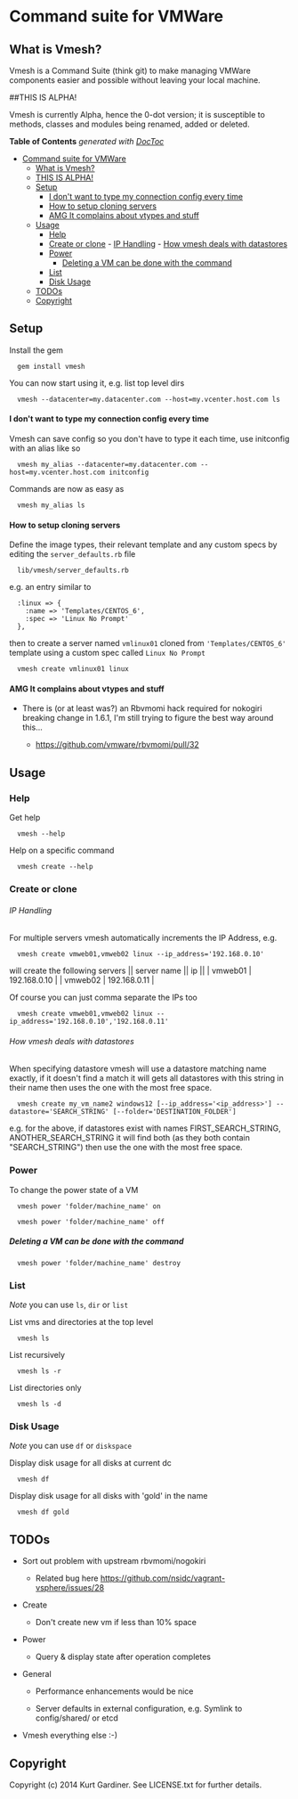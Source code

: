 # Command suite for VMWare

## What is Vmesh?

Vmesh is a Command Suite (think git) to make managing VMWare components easier and possible without leaving your local machine.

##THIS IS ALPHA!

Vmesh is currently Alpha, hence the 0-dot version; it is susceptible to methods, classes and modules being renamed, added or deleted.

**Table of Contents**  *generated with [DocToc](http://doctoc.herokuapp.com/)*

- [Command suite for VMWare](#)
  - [What is Vmesh?](#)
  - [THIS IS ALPHA!](#)
  - [Setup](#)
      - [I don't want to type my connection config every time](#)
      - [How to setup cloning servers](#)
      - [AMG It complains about vtypes and stuff](#)
  - [Usage](#)
    - [Help](#)
    - [Create or clone](#)
          - [IP Handling](#)
          - [How vmesh deals with datastores](#)
    - [Power](#)
        - [Deleting a VM can be done with the command](#)
    - [List](#)
    - [Disk Usage](#)
  - [TODOs](#)
  - [Copyright](#)

## Setup

Install the gem

```
  gem install vmesh
```

You can now start using it, e.g. list top level dirs
```
  vmesh --datacenter=my.datacenter.com --host=my.vcenter.host.com ls
```

#### I don't want to type my connection config every time

Vmesh can save config so you don't have to type it each time, use initconfig with an alias like so

```
  vmesh my_alias --datacenter=my.datacenter.com --host=my.vcenter.host.com initconfig
```

Commands are now as easy as

```
  vmesh my_alias ls
```

#### How to setup cloning servers

Define the image types, their relevant template and any custom specs by editing the `server_defaults.rb` file

```
  lib/vmesh/server_defaults.rb 
```

e.g. an entry similar to
```
  :linux => {
    :name => 'Templates/CENTOS_6',
    :spec => 'Linux No Prompt'
  },
```

then to create a server named `vmlinux01` cloned from `'Templates/CENTOS_6'` template using a custom spec called `Linux No Prompt`

```
  vmesh create vmlinux01 linux
```

#### AMG It complains about vtypes and stuff

* There is (or at least was?) an Rbvmomi hack required for nokogiri breaking change in 1.6.1, I'm still trying to figure the best way around this...

  * https://github.com/vmware/rbvmomi/pull/32


## Usage

### Help

Get help
  
```
  vmesh --help
```

Help on a specific command

```
  vmesh create --help
```

### Create or clone

###### IP Handling
For multiple servers vmesh automatically increments the IP Address, e.g.
```
  vmesh create vmweb01,vmweb02 linux --ip_address='192.168.0.10'
```
will create the following servers
|| server name || ip ||
| vmweb01 | 192.168.0.10 |
| vmweb02 | 192.168.0.11 |

Of course you can just comma separate the IPs too
```
  vmesh create vmweb01,vmweb02 linux --ip_address='192.168.0.10','192.168.0.11'
```

###### How vmesh deals with datastores
When specifying datastore vmesh will use a datastore matching name exactly, if it doesn't find a match it will gets all datastores with this string in their name then uses the one with the most free space.

```
  vmesh create my_vm_name2 windows12 [--ip_address='<ip_address>'] --datastore='SEARCH_STRING' [--folder='DESTINATION_FOLDER']
```
e.g. for the above, if datastores exist with names FIRST_SEARCH_STRING, ANOTHER_SEARCH_STRING it will find both (as they both contain "SEARCH_STRING") then use the one with the most free space.

### Power

To change the power state of a VM

```
  vmesh power 'folder/machine_name' on
```

```
  vmesh power 'folder/machine_name' off
```

##### Deleting a VM can be done with the command

```
  vmesh power 'folder/machine_name' destroy
```

### List

_Note_ you can use `ls`, `dir` or `list`

List vms and directories at the top level

```
  vmesh ls
```

List recursively

```
  vmesh ls -r
```

List directories only

```
  vmesh ls -d
```

### Disk Usage

_Note_ you can use `df` or `diskspace`

Display disk usage for all disks at current dc

```
  vmesh df
```

Display disk usage for all disks with 'gold' in the name

```
  vmesh df gold
```

## TODOs

* Sort out problem with upstream rbvmomi/nogokiri

  * Related bug here https://github.com/nsidc/vagrant-vsphere/issues/28

* Create

  * Don't create new vm if less than 10% space

* Power
  
  * Query & display state after operation completes

* General

  * Performance enhancements would be nice

  * Server defaults in external configuration, e.g. Symlink to config/shared/ or etcd

* Vmesh everything else :-)


## Copyright

Copyright (c) 2014 Kurt Gardiner. See LICENSE.txt for further details.


